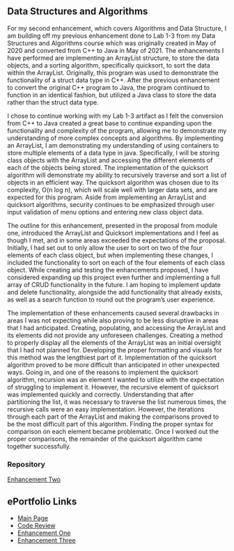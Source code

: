 ## Data Structures and Algorithms
 For my second enhancement, which covers Algorithms and Data Structure, I am building off my previous enhancement done to Lab 1-3 from my Data Structures and Algorithms course which was originally created in May of 2020 and converted from C++ to Java in May of 2021. The enhancements I have performed are implementing an ArrayList structure, to store the data objects, and a sorting algorithm, specifically quicksort, to sort the data within the ArrayList. Originally, this program was used to demonstrate the functionality of a struct data type in C++. After the previous enhancement to convert the original C++ program to Java, the program continued to function in an identical fashion, but utilized a Java class to store the data rather than the struct data type.
  
I chose to continue working with my Lab 1-3 artifact as I felt the conversion from C++ to Java created a great base to continue expanding upon the functionality and complexity of the program, allowing me to demonstrate my understanding of more complex concepts and algorithms. By implementing an ArrayList, I am demonstrating my understanding of using containers to store multiple elements of a data type in java. Specifically, I will be storing class objects with the ArrayList and accessing the different elements of each of the objects being stored. The implementation of the quicksort algorithm will demonstrate my ability to recursively traverse and sort a list of objects in an efficient way. The quicksort algorithm was chosen due to its complexity, O(n log n), which will scale well with larger data sets, and are expected for this program. Aside from implementing an ArrayList and quicksort algorithms, security continues to be emphasized through user input validation of menu options and entering new class object data.
  
The outline for this enhancement, presented in the proposal from module one, introduced the ArrayList and Quicksort implementations and I feel as though I met, and in some areas exceeded the expectations of the proposal. Initially, I had set out to only allow the user to sort on two of the four elements of each class object, but when implementing these changes, I included the functionality to sort on each of the four elements of each class object. While creating and testing the enhancements proposed, I have considered expanding up this project even further and implementing a full array of CRUD functionality in the future. I am hoping to implement update and delete functionality, alongside the add functionality that already exists, as well as a search function to round out the program’s user experience.
  
The implementation of these enhancements caused several drawbacks in areas I was not expecting while also proving to be less disruptive in areas that I had anticipated. Creating, populating, and accessing the ArrayList and its elements did not provide any unforeseen challenges. Creating a method to properly display all the elements of the ArrayList was an initial oversight that I had not planned for. Developing the proper formatting and visuals for this method was the lengthiest part of it. Implementation of the quicksort algorithm proved to be more difficult than anticipated in other unexpected ways. Going in, and one of the reasons to implement the quicksort algorithm, recursion was an element I wanted to utilize with the expectation of struggling to implement it. However, the recursive element of quicksort was implemented quickly and correctly. Understanding that after partitioning the list, it was necessary to traverse the list numerous times, the recursive calls were an easy implementation. However, the iterations through each part of the ArrayList and making the comparisons proved to be the most difficult part of this algorithm. Finding the proper syntax for comparison on each element became problematic. Once I worked out the proper comparisons, the remainder of the quicksort algorithm came together successfully.

### Repository
[Enhancement Two](https://github.com/GregMacDev/CS-499-AlgorithmsAndDataStructures/tree/main/CapstoneEnhancementTwo)

## ePortfolio Links
- [Main Page](https://GregMacDev.github.io/index.html)
- [Code Review](https://gregmacdev.github.io/enhancement%20plan%20code%20review.html)
- [Enhancement One](https://gregmacdev.github.io/enhancementOne.html)
- [Enhancement Three](https://gregmacdev.github.io/enhancementThree.html)
